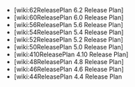  * [wiki:62ReleasePlan 6.2 Release Plan]  
 * [wiki:60ReleasePlan 6.0 Release Plan]  
 * [wiki:56ReleasePlan 5.6 Release Plan]  
 * [wiki:54ReleasePlan 5.4 Release Plan]  
 * [wiki:52ReleasePlan 5.2 Release Plan]  
 * [wiki:50ReleasePlan 5.0 Release Plan]  
 * [wiki:410ReleasePlan 4.10 Release Plan]
 * [wiki:48ReleasePlan 4.8 Release Plan]  
 * [wiki:46ReleasePlan 4.6 Release Plan]  
 * [wiki:44ReleasePlan 4.4 Release Plan
